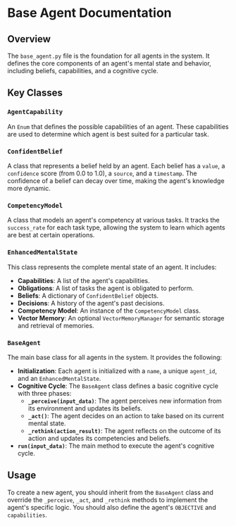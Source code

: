 # Base Agent Documentation

## Overview

The `base_agent.py` file is the foundation for all agents in the system. It defines the core components of an agent's mental state and behavior, including beliefs, capabilities, and a cognitive cycle.

## Key Classes

### `AgentCapability`

An `Enum` that defines the possible capabilities of an agent. These capabilities are used to determine which agent is best suited for a particular task.

### `ConfidentBelief`

A class that represents a belief held by an agent. Each belief has a `value`, a `confidence` score (from 0.0 to 1.0), a `source`, and a `timestamp`. The confidence of a belief can decay over time, making the agent's knowledge more dynamic.

### `CompetencyModel`

A class that models an agent's competency at various tasks. It tracks the `success_rate` for each task type, allowing the system to learn which agents are best at certain operations.

### `EnhancedMentalState`

This class represents the complete mental state of an agent. It includes:

- **Capabilities**: A list of the agent's capabilities.
- **Obligations**: A list of tasks the agent is obligated to perform.
- **Beliefs**: A dictionary of `ConfidentBelief` objects.
- **Decisions**: A history of the agent's past decisions.
- **Competency Model**: An instance of the `CompetencyModel` class.
- **Vector Memory**: An optional `VectorMemoryManager` for semantic storage and retrieval of memories.

### `BaseAgent`

The main base class for all agents in the system. It provides the following:

- **Initialization**: Each agent is initialized with a `name`, a unique `agent_id`, and an `EnhancedMentalState`.
- **Cognitive Cycle**: The `BaseAgent` class defines a basic cognitive cycle with three phases:
    - **`_perceive(input_data)`**: The agent perceives new information from its environment and updates its beliefs.
    - **`_act()`**: The agent decides on an action to take based on its current mental state.
    - **`_rethink(action_result)`**: The agent reflects on the outcome of its action and updates its competencies and beliefs.
- **`run(input_data)`**: The main method to execute the agent's cognitive cycle.

## Usage

To create a new agent, you should inherit from the `BaseAgent` class and override the `_perceive`, `_act`, and `_rethink` methods to implement the agent's specific logic. You should also define the agent's `OBJECTIVE` and `capabilities`.
